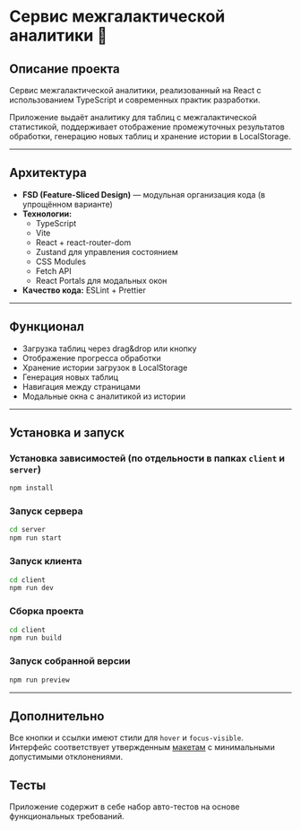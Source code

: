 # Сервис межгалактической аналитики 🚀

## Описание проекта
Сервис межгалактической аналитики, реализованный на React с использованием TypeScript и современных практик разработки.

Приложение выдаёт аналитику для таблиц с межгалактической статистикой, поддерживает отображение промежуточных результатов обработки, генерацию новых таблиц и хранение истории в LocalStorage.

---

## Архитектура
- **FSD (Feature-Sliced Design)** — модульная организация кода (в упрощённом варианте)
- **Технологии:**
  - TypeScript
  - Vite
  - React + react-router-dom
  - Zustand для управления состоянием
  - CSS Modules
  - Fetch API
  - React Portals для модальных окон
- **Качество кода:** ESLint + Prettier

---

## Функционал
- Загрузка таблиц через drag&drop или кнопку
- Отображение прогресса обработки
- Хранение истории загрузок в LocalStorage
- Генерация новых таблиц
- Навигация между страницами
- Модальные окна с аналитикой из истории

---

## Установка и запуск

### Установка зависимостей (по отдельности в папках `client` и `server`)
```bash
npm install
```

### Запуск сервера
```bash
cd server
npm run start
```

### Запуск клиента
```bash
cd client
npm run dev
```

### Сборка проекта
```bash
cd client
npm run build
```

### Запуск собранной версии
```bash
npm run preview
```

---

## Дополнительно
Все кнопки и ссылки имеют стили для `hover` и `focus-visible`.  
Интерфейс соответствует утвержденным [макетам](https://www.figma.com/design/9gsmAtcuxaZviXSt34yb2a/%D0%94%D0%97-%D0%A8%D0%A0%D0%98?node-id=0-1&p=f&t=8mL2bTYlktWvNTSz-0) с минимальными допустимыми отклонениями.

## Тесты

Приложение содержит в себе набор авто-тестов на основе функциональных требований.
